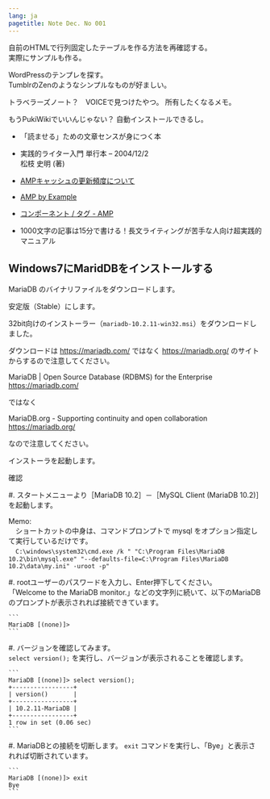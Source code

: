 ```yaml
---
lang: ja
pagetitle: Note Dec. No 001
---
```


自前のHTMLで行列固定したテーブルを作る方法を再確認する。  
実際にサンプルも作る。


WordPressのテンプレを探す。  
TumblrのZenのようなシンプルなものが好ましい。


トラベラーズノート？　VOICEで見つけたやつ。
所有したくなるメモ。


もうPukiWikiでいいんじゃない？
自動インストールできるし。



* 「読ませる」ための文章センスが身につく本

* 実践的ライター入門 単行本  – 2004/12/2 \
  松枝 史明   (著) 


* [AMPキャッシュの更新頻度について](https://productforums.google.com/forum/#!topic/webmaster-ja/w-vyL7Nhn88)

* [AMP by Example](https://ampbyexample.com/)

* [コンポーネント / タグ - AMP](https://www.ampproject.org/ja/docs/reference/components)

* 1000文字の記事は15分で書ける！長文ライティングが苦手な人向け超実践的マニュアル



## Windows7にMaridDBをインストールする

MariaDB のバイナリファイルをダウンロードします。  

安定版（Stable）にします。

32bit向けのインストーラー（`mariadb-10.2.11-win32.msi`）をダウンロードしました。


ダウンロードは <https://mariadb.com/> ではなく <https://mariadb.org/> のサイトからするので注意してください。

MariaDB | Open Source Database (RDBMS) for the Enterprise
https://mariadb.com/

ではなく

MariaDB.org - Supporting continuity and open collaboration
https://mariadb.org/

なので注意してください。


インストーラを起動します。


確認

#. スタートメニューより［MariaDB 10.2］－［MySQL Client (MariaDB 10.2)］を起動します。  
     
   Memo:  
   　ショートカットの中身は、コマンドプロンプトで mysql をオプション指定して実行しているだけです。  
   　`C:\windows\system32\cmd.exe /k " "C:\Program Files\MariaDB 10.2\bin\mysql.exe" "--defaults-file=C:\Program Files\MariaDB 10.2\data\my.ini" -uroot -p"`

#. rootユーザーのパスワードを入力し、Enter押下してください。  
   「Welcome to the MariaDB monitor.」などの文字列に続いて、以下のMariaDBのプロンプトが表示されれば接続できています。

    ```
    MariaDB [(none)]>
    ```

#. バージョンを確認してみます。  
   `select version();` を実行し、バージョンが表示されることを確認します。

    ```
    MariaDB [(none)]> select version();
    +-----------------+
    | version()       |
    +-----------------+
    | 10.2.11-MariaDB |
    +-----------------+
    1 row in set (0.06 sec)
    ```

#. MariaDBとの接続を切断します。
   `exit` コマンドを実行し、「Bye」と表示されれば切断されています。

    ```
    MariaDB [(none)]> exit
    Bye
    ```



